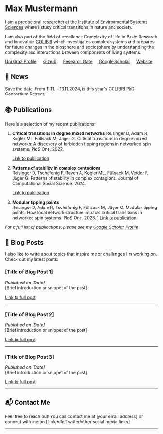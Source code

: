 # Max Mustermann

I am a predoctoral researcher at the [Institute of Environmental Systems Sciences](https://ess.uni-graz.at/en/) where I study critical transitions in nature and society. 

I am also part of the field of excellence Complexity of Life in Basic Research and Innovation [COLIBRI](https://colibri.uni-graz.at/en/) which investigates complex systems and prepares for future changes in the biosphere and sociosphere by understanding the complexity and interactions between components of living systems. 

[Uni Graz Profile](https://online.uni-graz.at/kfu_online/visitenkarte.show_vcard?pPersonenId=3647147652461D50&pPersonenGruppe=3) &emsp; [Github](https://github.com/spanadiel) &emsp; [Research Gate](https://www.researchgate.net/profile/Daniel-Reisinger-2) &emsp; [Google Scholar](https://scholar.google.com/citations?user=BM5QVbUAAAAJ&hl=en) &emsp; [Website](https://notblue.red/)


## 📰 News
Save the date! From 11.11. - 13.11.2024, is this year's COLIBRI PhD Consortium Retreat. 


## 📚 Publications
Here is a selection of my recent publications:

1. **Critical transitions in degree mixed networks** 
Reisinger D, Adam R, Kogler ML, Füllsack M, Jäger G. Critical transitions in degree mixed networks: A discovery of forbidden tipping regions in networked spin systems. PloS One. 2022.

   [Link to publication](https://journals.plos.org/plosone/article?id=10.1371/journal.pone.0277347)

2. **Patterns of stability in complex contagions**  
Reisinger D, Tschofenig F, Raven A, Kogler ML, Füllsack M, Veider F, Jäger G. Patterns of stability in complex contagions. Journal of Computational Social Science. 2024.
   
   [Link to publication](https://link.springer.com/article/10.1007/s42001-024-00294-3)

3. **Modular tipping points**  
Reisinger D, Adam R, Tschofenig F, Füllsack M, Jäger G. Modular tipping points: How local network structure impacts critical transitions in networked spin systems. PloS One. 2023. \\ [Link to publication](https://journals.plos.org/plosone/article?id=10.1371/journal.pone.0292935)

*For a full list of publications, please see my [Google Scholar Profile](https://scholar.google.com/citations?user=BM5QVbUAAAAJ&hl=en)* 

## 📝 Blog Posts
I also like to write about topics that inspire me or challenges I'm working on. Check out my latest posts:

### [Title of Blog Post 1]
*Published on [Date]*  
[Brief introduction or snippet of the post]

[Link to full post](./_posts/post1.md)

---

### [Title of Blog Post 2]
*Published on [Date]*  
[Brief introduction or snippet of the post]

[Link to full post](./_posts/post2.md)

---

### [Title of Blog Post 3]
*Published on [Date]*  
[Brief introduction or snippet of the post]

[Link to full post](./_posts/post3.md)

---

## 📬 Contact Me
Feel free to reach out! You can contact me at [your email address] or connect with me on [LinkedIn/Twitter/other social media links].

---

